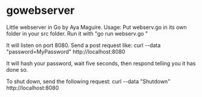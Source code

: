 # gowebserver
Little webserver in Go by Aya Maguire.
Usage: Put webserv.go in its own folder in your src folder. 
Run it with "go run webserv.go "

It will listen on port 8080. Send a post request like:
curl --data "password=MyPassword" http://localhost:8080

It will hash your password, wait five seconds, then respond telling you it has done so.

To shut down, send the following request:
curl --data "Shutdown" http://localhost:8080
